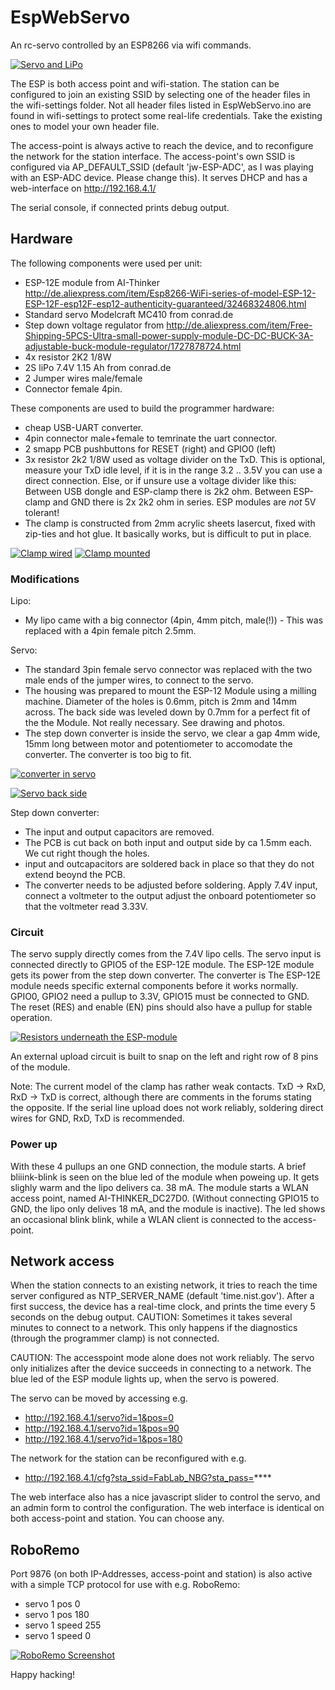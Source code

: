 # EspWebServo
An rc-servo controlled by an ESP8266 via wifi commands.

[![Servo and LiPo](https://raw.githubusercontent.com/fablabnbg/EspWebServo/master/photos/20160105_153520.jpg)](https://github.com/fablabnbg/EspWebServo/tree/master/photos)


The ESP is both access point and wifi-station. The station can be configured to join an existing SSID by selecting one of the header files in the wifi-settings folder. Not all header files listed in EspWebServo.ino are found in wifi-settings to protect some real-life credentials. Take the existing ones to model your own header file.

The access-point is always active to reach the device, and to reconfigure the network for the station interface.
The access-point's own SSID is configured via AP_DEFAULT_SSID (default 'jw-ESP-ADC', as I was playing with an ESP-ADC device. Please change this). It serves DHCP and has a web-interface on http://192.168.4.1/

The serial console, if connected prints debug output.

## Hardware

The following components were used per unit:

* ESP-12E module from AI-Thinker http://de.aliexpress.com/item/Esp8266-WiFi-series-of-model-ESP-12-ESP-12F-esp12F-esp12-authenticity-guaranteed/32468324806.html
* Standard servo Modelcraft MC410 from conrad.de
* Step down voltage regulator from http://de.aliexpress.com/item/Free-Shipping-5PCS-Ultra-small-power-supply-module-DC-DC-BUCK-3A-adjustable-buck-module-regulator/1727878724.html
* 4x resistor 2K2 1/8W
* 2S liPo 7.4V 1.15 Ah from conrad.de
* 2 Jumper wires male/female
* Connector female 4pin.

These components are used to build the programmer hardware:

* cheap USB-UART converter.
* 4pin connector male+female to temrinate the uart connector.
* 2 smapp PCB pushbuttons for RESET (right) and GPIO0 (left)
* 3x resistor 2k2 1/8W used as voltage divider on the TxD.
  This is optional, measure your TxD idle level, if it is in the range 3.2 .. 3.5V you can use a direct connection. Else, or if unsure use a voltage divider like this: Between USB dongle and ESP-clamp there is 2k2 ohm. Between ESP-clamp and GND there is 2x 2k2 ohm in series. ESP modules are *not* 5V tolerant!
* The clamp is constructed from 2mm acrylic sheets lasercut,
  fixed with zip-ties and hot glue. It basically works, but is difficult to put in place.

[![Clamp wired](https://raw.githubusercontent.com/fablabnbg/EspWebServo/master/photos/20160102_175640.jpg)](https://github.com/fablabnbg/EspWebServo/tree/master/photos)
[![Clamp mounted](https://raw.githubusercontent.com/fablabnbg/EspWebServo/master/photos/20160102_175640.jpg)](https://github.com/fablabnbg/EspWebServo/tree/master/photos)


### Modifications

Lipo:

* My lipo came with a big connector (4pin, 4mm pitch, male(!)) - This was replaced with a 4pin female pitch 2.5mm.

Servo: 

* The standard 3pin female servo connector was replaced with the two male ends of the jumper wires, to connect to the servo.
* The housing was prepared to mount the ESP-12 Module using a milling machine. Diameter of the holes is 0.6mm, pitch is 2mm and 14mm across. The back side was leveled down by 0.7mm for a perfect fit of the the Module. Not really necessary.  See drawing and photos.
* The step down converter is inside the servo, we clear a gap 4mm wide, 15mm long between motor and potentiometer to accomodate the converter. The converter is too big to fit.

[![converter in servo](https://raw.githubusercontent.com/fablabnbg/EspWebServo/master/photos/20160102_132815.jpg)](https://github.com/fablabnbg/EspWebServo/tree/master/photos)

[![Servo back side](https://raw.githubusercontent.com/fablabnbg/EspWebServo/master/photos/20151230_140011.jpg)](https://github.com/fablabnbg/EspWebServo/tree/master/photos)


Step down converter:
* The input and output capacitors are removed. 
* The PCB is cut back on both input and output side by ca 1.5mm each. We cut right though the holes.
* input and outcapacitors are soldered back in place so that they do not extend beoynd the PCB.
* The converter needs to be adjusted before soldering. Apply 7.4V input, connect a voltmeter to the output
adjust the onboard potentiometer so that the voltmeter read 3.33V.

### Circuit

The servo supply directly comes from the 7.4V lipo cells. The servo input is
connected directly to GPIO5 of the ESP-12E module. The ESP-12E module gets its
power from the step down converter. The converter is The ESP-12E module needs
specific external components before it works normally. GPIO0, GPIO2 need a
pullup to 3.3V, GPIO15 must be connected to GND. The reset (RES) and enable (EN) pins should also have a 
pullup for stable operation. 

[![Resistors underneath the ESP-module](https://raw.githubusercontent.com/fablabnbg/EspWebServo/master/photos/20160102_132720.jpg)](https://github.com/fablabnbg/EspWebServo/tree/master/photos)


An external upload circuit is built to snap on the left and right row of 8 pins of the module.

Note: The current model of the clamp has rather weak contacts.
TxD -> RxD, RxD -> TxD is correct, although there are comments in the forums stating the opposite.
If the serial line upload does not work reliably, soldering direct wires for GND, RxD, TxD is recommended.

### Power up
With these 4 pullups an one GND connection, the module starts. A brief bliiink-blink 
is seen on the blue led of the module when poweing up.  It gets slighly warm and the lipo
delivers ca. 38 mA. The module starts a WLAN access point, named
AI-THINKER_DC27D0. (Without connecting GPIO15 to GND, the lipo only delives
18 mA, and the module is inactive).
The led shows an occasional blink blink, while a WLAN client is connected to the access-point.


## Network access
When the station connects to an existing network, it tries to reach the time server configured as NTP_SERVER_NAME (default 'time.nist.gov'). After a first success, the device has a real-time clock, and prints the time every 5 seconds on the debug output.
CAUTION: Sometimes it takes several minutes to connect to a network. This only happens if the diagnostics (through the programmer clamp) is not connected.

CAUTION: The accesspoint mode alone does not work reliably. The servo only initializes after the device succeeds in connecting to a network. The blue led of the ESP module lights up, when the servo is powered.

The servo can be moved by accessing e.g.

* http://192.168.4.1/servo?id=1&pos=0
* http://192.168.4.1/servo?id=1&pos=90
* http://192.168.4.1/servo?id=1&pos=180

The network for the station can be reconfigured with e.g.

* http://192.168.4.1/cfg?sta_ssid=FabLab_NBG?sta_pass=****

The web interface also has a nice javascript slider to control the servo, and an admin form to control the configuration.
The web interface is identical on both access-point and station. You can choose any.

## RoboRemo

Port 9876 (on both IP-Addresses, access-point and station) is also active with a simple TCP protocol for use with e.g. RoboRemo:

 *   servo 1 pos 0
 *   servo 1 pos 180
 *   servo 1 speed 255
 *   servo 1 speed 0

[![RoboRemo Screenshot](https://raw.githubusercontent.com/fablabnbg/EspWebServo/master/photos/20151228_183452.jpg)](https://github.com/fablabnbg/EspWebServo/tree/master/photos)


Happy hacking!
